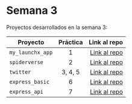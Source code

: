 # Semana 3 

Proyectos desarrollados en la semana 3:

| Proyecto | Práctica | Link al repo |
| ------------- |:-------------:| -----:|
|`my_launchx_app`|1|[Link al repo](https://github.com/mibarra24/my_launchx_app)|
|`spiderverse`|2|[Link al repo](https://github.com/mibarra24/Spiderverse)|
|`twitter`|3, 4, 5|[Link al repo](https://github.com/mibarra24/Twitter)|
|`express_basic`|6|[Link al repo](https://github.com/mibarra24/express_basic)|
|`express_api`|7|[Link al repo](https://github.com/mibarra24/express_api)|
